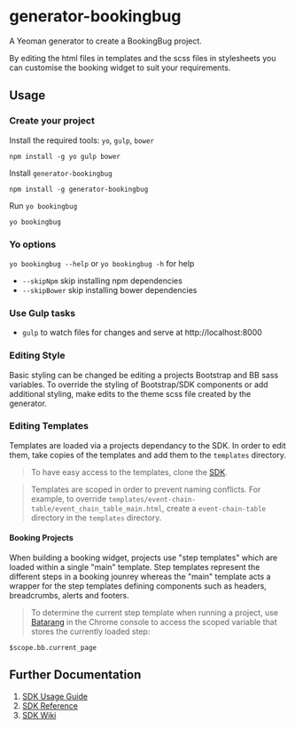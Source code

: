 # generator-bookingbug

A Yeoman generator to create a BookingBug project.

By editing the html files in templates and the scss files in stylesheets you
can customise the booking widget to suit your requirements.

## Usage

### Create your project

Install the required tools: `yo`, `gulp`, `bower`
```
npm install -g yo gulp bower
```

Install `generator-bookingbug`
```
npm install -g generator-bookingbug
```

Run `yo bookingbug`
```
yo bookingbug
```

### Yo options

`yo bookingbug --help` or `yo bookingbug -h` for help

* `--skipNpm` skip installing npm dependencies
* `--skipBower` skip installing bower dependencies

### Use Gulp tasks

* `gulp` to watch files for changes and serve at http://localhost:8000


### Editing Style

Basic styling can be changed be editing a projects Bootstrap and BB sass variables. To override the styling of Bootstrap/SDK components or add additional styling, make edits to the theme scss file created by the generator.

### Editing Templates

Templates are loaded via a projects dependancy to the SDK.  In order to edit them, take copies of the templates and add them to the `templates` directory.

> To have easy access to the templates, clone the [SDK](https://github.com/BookingBug/bookingbug-angular).

> Templates are scoped in order to prevent naming conflicts. For example, to override `templates/event-chain-table/event_chain_table_main.html`, create a `event-chain-table` directory in the `templates` directory.

#### Booking Projects

When building a booking widget, projects use "step templates" which are loaded within a single "main" template. Step templates represent the different steps in a booking jounrey whereas the "main" template acts a wrapper for the step templates defining components such as headers, breadcrumbs, alerts and footers.

> To determine the current step template when running a project, use [Batarang](https://chrome.google.com/webstore/detail/angularjs-batarang-stable/niopocochgahfkiccpjmmpchncjoapek) in the Chrome console to access the scoped variable that stores the currently loaded step:

```
$scope.bb.current_page
```

## Further Documentation
1. [SDK Usage Guide](http://docs.bookingbug.com/docs/javascript-sdk)
2. [SDK Reference](http://platform.bookingbug.com/sdkdocs)
3. [SDK Wiki](https://github.com/BookingBug/bookingbug-angular/wiki)

